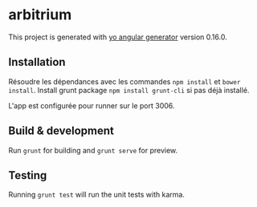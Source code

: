 # arbitrium

This project is generated with [yo angular generator](https://github.com/yeoman/generator-angular)
version 0.16.0.

## Installation

Résoudre les dépendances avec les commandes `npm install` et `bower install`.
Install grunt package `npm install grunt-cli` si pas déjà installé.

L'app est configurée pour runner sur le port 3006.

## Build & development

Run `grunt` for building and `grunt serve` for preview.

## Testing

Running `grunt test` will run the unit tests with karma.
